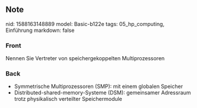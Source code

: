 ## Note
nid: 1588163148889
model: Basic-b122e
tags: 05_hp_computing, Einführung
markdown: false

### Front
Nennen Sie Vertreter von speichergekoppelten Multiprozessoren

### Back
<ul>
  <li>Symmetrische Multiprozessoren (SMP): mit einem globalen
  Speicher
  <li>Distributed-shared-memory-Systeme (DSM): gemeinsamer
  Adressraum trotz physikalisch verteilter Speichermodule
</ul>
